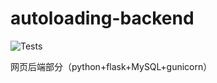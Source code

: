 # autoloading-backend
![Tests](https://github.com/EcustAutoControl2023/autoloading-backend/actions/workflows/python-app.yml/badge.svg)

网页后端部分（python+flask+MySQL+gunicorn）
